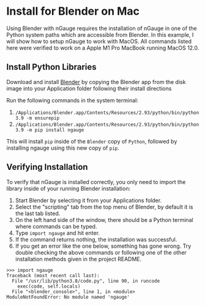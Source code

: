 # Install for Blender on Mac

Using Blender with nGauge requires the installation of nGauge in one of the Python
system paths which are accessible from Blender. In this example, I will show how to
setup nGauge to work with MacOS. All commands listed here were verified
to work on a Apple M1 Pro MacBook running MacOS 12.0.

## Install Python Libraries
Download and install [Blender](https://www.blender.org/download/) by copying the Blender app from the disk image into your
Application folder following their install directions

Run the following commands in the system terminal:
1. `/Applications/Blender.app/Contents/Resources/2.93/python/bin/python3.9 -m ensurepip`
2. `/Applications/Blender.app/Contents/Resources/2.93/python/bin/python3.9 -m pip install ngauge`

This will install `pip` inside of the `Blender` copy of `Python`, followed by installing ngauge using this new copy of `pip`.

## Verifying Installation
To verify that nGauge is installed correctly, you only need to import
the library inside of your running Blender installation:
1. Start Blender by selecting it from your Applications folder.
2. Select the "scripting" tab from the top menu of Blender, by default it is the last tab listed.
3. On the left hand side of the window, there should be a Python terminal where commands can be typed.
4. Type `import ngauge` and hit enter.
5. If the command returns nothing, the installation was successful.
6. If you get an error like the one below, something has gone wrong. Try double checking the above commands or following one of the other installation methods given in the project README.

```
>>> import ngauge
Traceback (most recent call last):
  File "/usr/lib/python3.8/code.py", line 90, in runcode
    exec(code, self.locals)
  File "<blender_console>", line 1, in <module>
ModuleNotFoundError: No module named 'ngauge'
```